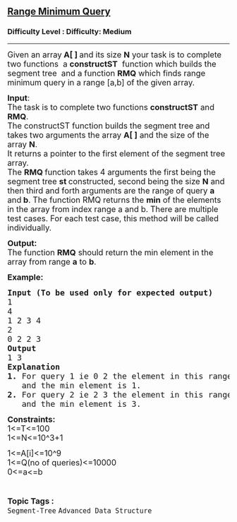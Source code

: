 <h2><a href="https://www.geeksforgeeks.org/problems/range-minimum-query/1">Range Minimum Query</a></h2><h3>Difficulty Level : Difficulty: Medium</h3><hr><div class="problems_problem_content__Xm_eO"><p><span style="font-size:18px">Given an array<strong> A[ ] </strong>and its size <strong>N</strong> your task is to complete two functions&nbsp; a <strong>constructST</strong>&nbsp; function which builds the segment tree&nbsp; and a function <strong>RMQ</strong> which finds range minimum query in a range [a,b] of the given array.</span></p>

<p><span style="font-size:18px"><strong>Input</strong>:<br>
The task is to complete two functions <strong>constructST</strong> and <strong>RMQ</strong>.<br>
The constructST function builds the segment tree and takes two arguments the array <strong>A[ ]</strong> and the size of the array <strong>N</strong>.<br>
It returns a pointer to the first element of the segment tree array.<br>
The <strong>RMQ </strong>function takes 4 arguments the first being the segment tree <strong>st </strong>constructed, second being the size <strong>N</strong> and then third and forth arguments are the range of query <strong>a</strong> and<strong> b</strong>. The function RMQ returns the <strong>min</strong> of the elements in the array from index range a and b. There are multiple test cases. For each test case, this method will be called individually.</span></p>

<p><span style="font-size:18px"><strong>Output:</strong><br>
The function <strong>RMQ</strong> should return the min element in the array from range <strong>a</strong> to <strong>b</strong>.</span></p>

<p><span style="font-size:18px"><strong>Example:</strong></span></p>

<pre><span style="font-size:18px"><strong>Input (To be used only for expected output) </strong>
1
4
1 2 3 4
2
0 2 2 3
<strong>Output</strong>
1 3
<strong>Explanation
1.</strong> For query 1 ie 0 2 the element in this range are 1 2 3 
&nbsp;  and the min element is 1. 
<strong>2.</strong> For query 2 ie 2 3 the element in this range are 3 4 
&nbsp;  and the min element is 3.</span></pre>

<p><span style="font-size:18px"><strong>Constraints:</strong><br>
1&lt;=T&lt;=100<br>
1&lt;=N&lt;=10^3+1</span></p>

<p><span style="font-size:18px">1&lt;=A[i]&lt;=10^9</span><br>
<span style="font-size:18px">1&lt;=Q(no of queries)&lt;=10000<br>
0&lt;=a&lt;=b</span></p>
</div><br><p><span style=font-size:18px><strong>Topic Tags : </strong><br><code>Segment-Tree</code>&nbsp;<code>Advanced Data Structure</code>&nbsp;